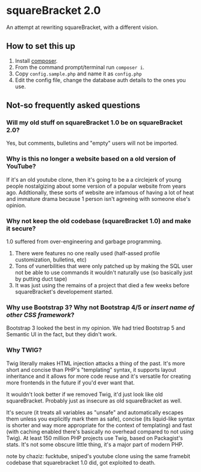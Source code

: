 # squareBracket 2.0
An attempt at rewriting squareBracket, with a different vision.

## How to set this up
1. Install [composer](https://getcomposer.org/).
2. From the command prompt/terminal run `composer i`.
3. Copy `config.sample.php` and name it as `config.php`
4. Edit the config file, change the database auth details to the ones you use.

## Not-so frequently asked questions

### Will my old stuff on squareBracket 1.0 be on squareBracket 2.0?

Yes, but comments, bulletins and "empty" users will not be imported.

### Why is this no longer a website based on a old version of YouTube?
If it's an old youtube clone, then it's going to be a a circlejerk of young people nostalgizing about some version of a popular website from years ago. Addtionally, these sorts of website are infamous of having a lot of heat and immature drama because 1 person isn't agreeing with someone else's opinion.

### Why not keep the old codebase (squareBracket 1.0) and make it secure?
1.0 suffered from over-engineering and garbage programming.

1. There were features no one really used (half-assed profile customization, bulletins, etc)
2. Tons of vunerbilities that were only patched up by making the SQL user not be able to use commands it wouldn't naturally use (so basically just by putting duct tape)
3. It was just using the remains of a project that died a few weeks before squareBracket's developement started.

### Why use Bootstrap 3? Why not Bootstrap 4/5 or *insert name of other CSS framework*?

Bootstrap 3 looked the best in my opinion. We had tried Bootstrap 5 and Semantic UI in the fact, but they didn't work.

### Why TWIG?
Twig literally makes HTML injection attacks a thing of the past. It's more short and concise than PHP's "templating" syntax, it supports layout inheritance and it allows for more code reuse and it's versatile for creating more frontends in the future if you'd ever want that.

It wouldn't look better if we removed Twig, it'd just look like old squareBracket. Probably just as insecure as old squareBracket as well.

It's secure (it treats all variables as "unsafe" and automatically escapes them unless you explicitly mark them as safe), concise (its liquid-like syntax is shorter and way more appropriate for the context of templating) and fast (with caching enabled there's basically no overhead compared to not using Twig). At least 150 million PHP projects use Twig, based on Packagist's stats. It's not some obscure little thing, it's a major part of modern PHP.

note by chaziz: fucktube, sniped's youtube clone using the same framebit codebase that squarebracket 1.0 did, got exploited to death.
